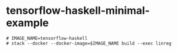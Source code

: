 # tensorflow-haskell-minimal-example

	# IMAGE_NAME=tensorflow-haskell
    # stack --docker --docker-image=$IMAGE_NAME build --exec linreg
